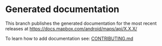 # Generated documentation

This branch publishes the generated documentation for the most recent releases at https://docs.mapbox.com/android/maps/api/X.X.X/

To learn how to add documentation see: [CONTRIBUTING.md](https://github.com/mapbox/mapbox-maps-android/blob/main/CONTRIBUTING.md)
